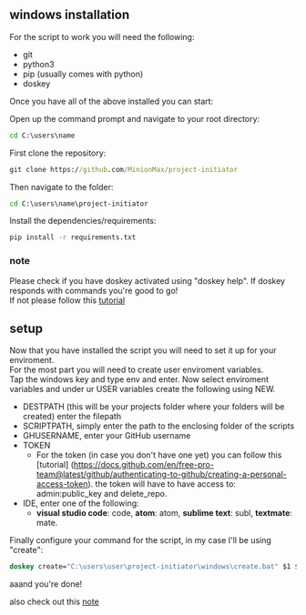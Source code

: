 ## windows installation
For the script to work you will need the following:
- git
- python3
- pip (usually comes with python)
- doskey

Once you have all of the above installed you can start:

Open up the command prompt and navigate to your root directory:
```cmd
cd C:\users\name
```
First clone the repository:
```cmd
git clone https://github.com/MinionMax/project-initiator
```
Then navigate to the folder:
```cmd
cd C:\users\name\project-initiator
```
Install the dependencies/requirements:
```cmd
pip install -r requirements.txt
```
### note
Please check if you have doskey activated using "doskey help".
If doskey responds with commands you're good to go!<br/>
If not please follow this [tutorial](https://superuser.com/a/1009512)

## setup
Now that you have installed the script you will need to set it up for your enviroment.<br/>
For the most part you will need to create user enviroment variables.<br/>
Tap the windows key and type env and enter. Now select enviroment variables and under ur USER variables create the following using NEW.<br/>
- DESTPATH (this will be your projects folder where your folders will be created) enter the filepath
- SCRIPTPATH, simply enter the path to the enclosing folder of the scripts
- GHUSERNAME, enter your GitHub username
- TOKEN
  - For the token (in case you don't have one yet) you can follow this [tutorial]
  (https://docs.github.com/en/free-pro-team@latest/github/authenticating-to-github/creating-a-personal-access-token). the token will have to have access to: admin:public_key and delete_repo.
- IDE, enter one of the following:
  - __visual studio code__: code, __atom__: atom, __sublime text__: subl, __textmate__: mate.<br/>
 
 Finally configure your command for the script, in my case I'll be using "create":
 ```cmd
 doskey create="C:\users\user\project-initiator\windows\create.bat" $1 $2
 ```
 aaand you're done!
 
 also check out this [note](https://github.com/MinionMax/project-initiator#important-note)
